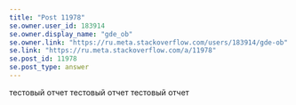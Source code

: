 ```yaml
---
title: "Post 11978"
se.owner.user_id: 183914
se.owner.display_name: "gde_ob"
se.owner.link: "https://ru.meta.stackoverflow.com/users/183914/gde-ob"
se.link: "https://ru.meta.stackoverflow.com/a/11978"
se.post_id: 11978
se.post_type: answer
---
```

<p>тестовый отчет
тестовый отчет
тестовый отчет</p>
